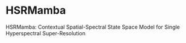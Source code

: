 # HSRMamba
HSRMamba: Contextual Spatial-Spectral State Space Model for Single Hyperspectral Super-Resolution
